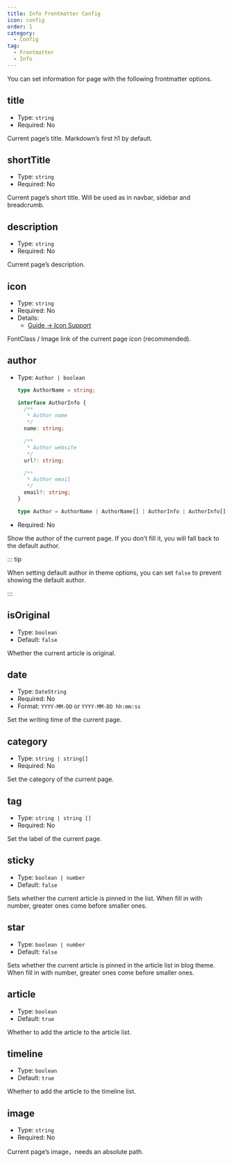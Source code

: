 ```yaml
---
title: Info Frontmatter Config
icon: config
order: 1
category:
  - Config
tag:
  - Frontmatter
  - Info
---
```


You can set information for page with the following frontmatter options.

## title

- Type: `string`
- Required: No

Current page’s title. Markdown’s first h1 by default.

## shortTitle

- Type: `string`
- Required: No

Current page’s short title. Will be used as in navbar, sidebar and breadcrumb.

## description

- Type: `string`
- Required: No

Current page’s description.

## icon

- Type: `string`
- Required: No
- Details:
  - [Guide → Icon Support](../../guide/interface/icon.md)

FontClass / Image link of the current page icon (recommended).

## author

- Type: `Author | boolean`

  ```ts
  type AuthorName = string;

  interface AuthorInfo {
    /**
     * Author name
     */
    name: string;

    /**
     * Author website
     */
    url?: string;

    /**
     * Author email
     */
    email?: string;
  }

  type Author = AuthorName | AuthorName[] | AuthorInfo | AuthorInfo[];
  ```

- Required: No

Show the author of the current page. If you don’t fill it, you will fall back to the default author.

::: tip

When setting default author in theme options, you can set `false` to prevent showing the default author.

:::

## isOriginal

- Type: `boolean`
- Default: `false`

Whether the current article is original.

## date

- Type: `DateString`
- Required: No
- Format: `YYYY-MM-DD` or `YYYY-MM-DD hh:mm:ss`

Set the writing time of the current page.

## category

- Type: `string | string[]`
- Required: No

Set the category of the current page.

## tag

- Type: `string | string []`
- Required: No

Set the label of the current page.

## sticky

- Type: `boolean | number`
- Default: `false`

Sets whether the current article is pinned in the list. When fill in with number, greater ones come before smaller ones.

## star

- Type: `boolean | number`
- Default: `false`

Sets whether the current article is pinned in the article list in blog theme. When fill in with number, greater ones come before smaller ones.

## article

- Type: `boolean`
- Default: `true`

Whether to add the article to the article list.

## timeline

- Type: `boolean`
- Default: `true`

Whether to add the article to the timeline list.

## image

- Type: `string`
- Required: No

Current page’s image，needs an absolute path.
